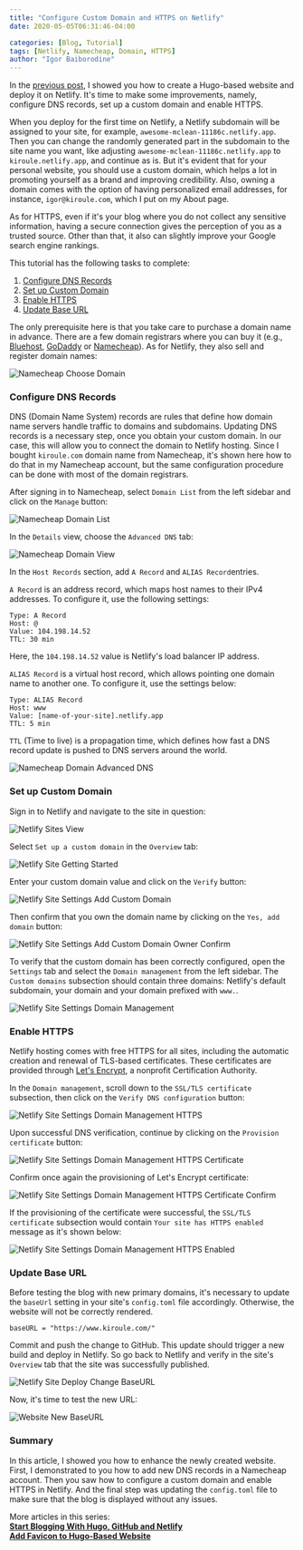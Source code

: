 ```yaml
---
title: "Configure Custom Domain and HTTPS on Netlify"
date: 2020-05-05T06:31:46-04:00

categories: [Blog, Tutorial]
tags: [Netlify, Namecheap, Domain, HTTPS]
author: "Igor Baiborodine"
---
```


In the [previous post](https://www.kiroule.com/article/start-blogging-with-github-hugo-and-netlify/), I showed you how to create a Hugo-based website and deploy it on Netlify. It's time to make some improvements, namely, configure DNS records, set up a custom domain and enable HTTPS.

<!--more-->

When you deploy for the first time on Netlify, a Netlify subdomain will be assigned to your site, for example, `awesome-mclean-11186c.netlify.app`. Then you can change the randomly generated part in the subdomain to the site name you want, like adjusting `awesome-mclean-11186c.netlify.app` to `kiroule.netlify.app`, and continue as is.  But it's evident that for your personal website, you should use a custom domain, which helps a lot in promoting yourself as a brand and improving credibility. Also, owning a domain comes with the option of having personalized email addresses, for instance, `igor@kiroule.com`, which I put on my About page.

As for HTTPS, even if it's your blog where you do not collect any sensitive information, having a secure connection gives the perception of you as a trusted source. Other than that, it also can slightly improve your Google search engine rankings. 

This tutorial has the following tasks to complete:

1. [Configure DNS Records](#configure-dns-records)
2. [Set up Custom Domain](#set-up-custom-domain)
3. [Enable HTTPS](#enable-https)
4. [Update Base URL](#update-base-url)

The only prerequisite here is that you take care to purchase a domain name in advance. There are a few domain registrars where you can buy it (e.g., [Bluehost](https://www.bluehost.com/), [GoDaddy](https://www.godaddy.com/) or [Namecheap](https://www.namecheap.com/)). As for Netlify, they also sell and register domain names:

![Namecheap Choose Domain](/img/content/article/configure-custom-domain-and-https-in-netlify/netlify-choose-domain.png)

### Configure DNS Records
DNS (Domain Name System) records are rules that define how domain name servers handle traffic to domains and subdomains. Updating DNS records is a necessary step, once you obtain your custom domain. In our case, this will allow you to connect the domain to Netlify hosting. Since I bought `kiroule.com` domain name from Namecheap, it's shown here how to do that in my Namecheap account, but the same configuration procedure can be done with most of the domain registrars.

After signing in to Namecheap, select `Domain List` from the left sidebar and click on the `Manage` button:

![Namecheap Domain List](/img/content/article/configure-custom-domain-and-https-in-netlify/namecheap-domain-list.png)

In the `Details` view, choose the `Advanced DNS` tab:
 
![Namecheap Domain View](/img/content/article/configure-custom-domain-and-https-in-netlify/namecheap-domain-view.png)

In the `Host Records` section, add `A Record` and `ALIAS Record`entries.

`A Record` is an address record, which maps host names to their IPv4 addresses. To configure it, use the following settings:
```plaintext
Type: A Record
Host: @
Value: 104.198.14.52
TTL: 30 min
```
Here, the `104.198.14.52`  value is Netlify's load balancer IP address.

`ALIAS Record` is a virtual host record, which allows pointing one domain name to another one. To configure it, use the settings below:
```plaintext
Type: ALIAS Record
Host: www
Value: [name-of-your-site].netlify.app
TTL: 5 min
```

`TTL` (Time to live) is a propagation time, which defines how fast a DNS record update is pushed to DNS servers around the world.   

![Namecheap Domain Advanced DNS](/img/content/article/configure-custom-domain-and-https-in-netlify/namecheap-domain-advanced-dns.png)

### Set up Custom Domain

Sign in to Netlify and navigate to the site in question:

![Netlify Sites View](/img/content/article/configure-custom-domain-and-https-in-netlify/netlify-sites-view.png)

Select `Set up a custom domain` in the `Overview` tab:

![Netlify Site Getting Started](/img/content/article/configure-custom-domain-and-https-in-netlify/netlify-site-getting-started.png)

Enter your custom domain value and click on the `Verify` button:

![Netlify Site Settings Add Custom Domain](/img/content/article/configure-custom-domain-and-https-in-netlify/netlify-site-settings-add-custom-domain.png)

Then confirm that you own the domain name by clicking on the `Yes, add domain` button:

![Netlify Site Settings Add Custom Domain Owner Confirm](/img/content/article/configure-custom-domain-and-https-in-netlify/netlify-site-settings-add-custom-domain-owner-confirm.png)

To verify that the custom domain has been correctly configured, open the `Settings` tab and select the `Domain management` from the left sidebar. The `Custom domains` subsection should contain three domains: Netlify's default subdomain, your domain and your domain prefixed with `www.`.

![Netlify Site Settings Domain Management](/img/content/article/configure-custom-domain-and-https-in-netlify/netlify-site-settings-domain-management.png)

### Enable HTTPS

Netlify hosting comes with free HTTPS for all sites, including the automatic creation and renewal of TLS-based certificates. These certificates are provided through [Let's Encrypt](https://letsencrypt.org/), a nonprofit Certification Authority.

In the `Domain management`, scroll down to the `SSL/TLS certificate` subsection, then click on the `Verify DNS configuration` button:

![Netlify Site Settings Domain Management HTTPS](/img/content/article/configure-custom-domain-and-https-in-netlify/netlify-site-settings-domain-management-https.png)

Upon successful DNS verification, continue by clicking on the `Provision certificate` button:

![Netlify Site Settings Domain Management HTTPS Certificate](/img/content/article/configure-custom-domain-and-https-in-netlify/netlify-site-settings-domain-management-https-certificate.png)

Confirm once again the provisioning of Let's Encrypt certificate:

![Netlify Site Settings Domain Management HTTPS Certificate Confirm](/img/content/article/configure-custom-domain-and-https-in-netlify/netlify-site-settings-domain-management-https-certificate-confirm.png)

If the provisioning of the certificate were successful, the `SSL/TLS certificate` subsection would contain `Your site has HTTPS enabled` message as it's shown below:

![Netlify Site Settings Domain Management HTTPS Enabled](/img/content/article/configure-custom-domain-and-https-in-netlify/netlify-site-settings-domain-management-https-enabled.png)

### Update Base URL

Before testing the blog with new primary domains, it's necessary to update the `baseUrl` setting in your site's `config.toml` file accordingly. Otherwise, the website will not be correctly rendered.

```plaintext
baseURL = "https://www.kiroule.com/"
```

Commit and push the change to GitHub. This update should trigger a new build and deploy in Netlify. So go back to Netlify and verify in the site's `Overview` tab that the site was successfully published. 

![Netlify Site Deploy Change BaseURL](/img/content/article/configure-custom-domain-and-https-in-netlify/netlify-site-deploy-change-baseurl.png)

Now, it's time to test the new URL:

![Website New BaseURL](/img/content/article/configure-custom-domain-and-https-in-netlify/website-new-baseurl.png)


### Summary
In this article, I showed you how to enhance the newly created website. First, I demonstrated to you how to add new DNS records in a Namecheap account. Then you saw how to configure a custom domain and enable HTTPS in Netlify.  And the final step was updating the `config.toml` file to make sure that the blog is displayed without any issues.

More articles in this series:\
**[Start Blogging With Hugo, GitHub and Netlify](https://www.kiroule.com/article/start-blogging-with-github-hugo-and-netlify/)**\
**[Add Favicon to Hugo-Based Website](https://www.kiroule.com/article/add-favicon-to-hugo-based-website/)**
